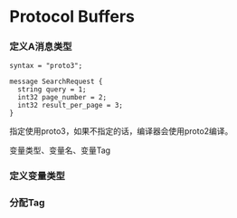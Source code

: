 # Protocol Buffers



### 定义A消息类型

```
syntax = "proto3";

message SearchRequest {
  string query = 1;
  int32 page_number = 2;
  int32 result_per_page = 3;
}
```

指定使用proto3，如果不指定的话，编译器会使用proto2编译。

变量类型、变量名、变量Tag



### 定义变量类型



### 分配Tag